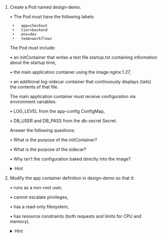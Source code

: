 1. Create a Pod named design-demo.

	•	The Pod must have the following labels:

	    •	app=checkout
	    •	tier=backend
	    •	env=dev
	    •	team=workflows

	The Pod must include:

	•	an initContainer that writes a text file startup.txt containing information about the startup time,
	
    •	the main application container using the image nginx:1.27,
	
    •	an additional log-sidecar container that continuously displays (tails) the contents of that file.
	
    The main application container must receive configuration via environment variables:
	
    •	LOG_LEVEL from the app-config ConfigMap,
	
    •	DB_USER and DB_PASS from the db-secret Secret.
	
    Answer the following questions:
	
    •	What is the purpose of the initContainer?
	
    •	What is the purpose of the sidecar?
	
    •	Why isn’t the configuration baked directly into the image?

    <details>
        <summary>Hint</summary>
        
    ```yaml
    apiVersion: v1
    kind: Pod
    metadata:
    name: design-demo
    labels:
        app: checkout
        tier: backend
        env: dev
        team: workflows
    spec:
    volumes:
    - name: shared-logs
        emptyDir: {}
    initContainers:
    - name: init-config
        image: busybox
        command: ["sh", "-c", "echo 'Boot at ' $(date) > /workdir/startup.txt"]
        volumeMounts:
        - name: shared-logs
        mountPath: /workdir
    containers:
    - name: app
        image: nginx:1.27
        env:
        - name: LOG_LEVEL
        valueFrom:
            configMapKeyRef:
            name: app-config
            key: LOG_LEVEL
        - name: DB_USER
        valueFrom:
            secretKeyRef:
            name: db-secret
            key: DB_USER
        - name: DB_PASS
        valueFrom:
            secretKeyRef:
            name: db-secret
            key: DB_PASS
        volumeMounts:
        - name: shared-logs
        mountPath: /var/log/app
    - name: log-sidecar
        image: busybox
        command: ["sh", "-c", "tail -F /var/log/app/startup.txt"]
        volumeMounts:
        - name: shared-logs
        mountPath: /var/log/app
    ```
    </details>

2. Modify the app container definition in design-demo so that it:

	•	runs as a non-root user,

	•	cannot escalate privileges,

	•	has a read-only filesystem,

	•	has resource constraints (both requests and limits for CPU and memory).

    <details>
        <summary>Hint</summary>
        
    ```yaml
    securityContext:
    runAsNonRoot: true
    runAsUser: 1000
    allowPrivilegeEscalation: false
    readOnlyRootFilesystem: true
    capabilities:
        drop: ["ALL"]
    resources:
    requests:
        cpu: "250m"
        memory: "256Mi"
    limits:
        cpu: "500m"
        memory: "512Mi"
    ```
    </details>
